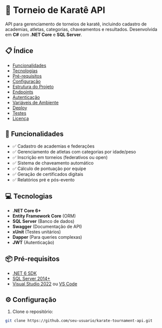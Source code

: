 # 🥋 Torneio de Karatê API

API para gerenciamento de torneios de karatê, incluindo cadastro de academias, atletas, categorias, chaveamentos e resultados. Desenvolvida em **C#** com **.NET Core** e **SQL Server**.

## 📋 Índice
- [Funcionalidades](#-funcionalidades)
- [Tecnologias](#-tecnologias)
- [Pré-requisitos](#-pré-requisitos)
- [Configuração](#-configuração)
- [Estrutura do Projeto](#-estrutura-do-projeto)
- [Endpoints](#-endpoints)
- [Autenticação](#-autenticação)
- [Variáveis de Ambiente](#-variáveis-de-ambiente)
- [Deploy](#-deploy)
- [Testes](#-testes)
- [Licença](#-licença)

## 🚀 Funcionalidades
- ✅ Cadastro de academias e federações
- ✅ Gerenciamento de atletas com categorias por idade/peso
- ✅ Inscrição em torneios (federativos ou open)
- ✅ Sistema de chaveamento automático
- ✅ Cálculo de pontuação por equipe
- ✅ Geração de certificados digitais
- ✅ Relatórios pré e pós-evento

## 💻 Tecnologias
- **.NET Core 6+**
- **Entity Framework Core** (ORM)
- **SQL Server** (Banco de dados)
- **Swagger** (Documentação de API)
- **xUnit** (Testes unitários)
- **Dapper** (Para queries complexas)
- **JWT** (Autenticação)

## 📦 Pré-requisitos
- [.NET 6 SDK](https://dotnet.microsoft.com/download)
- [SQL Server 2014+](https://www.microsoft.com/sql-server)
- [Visual Studio 2022](https://visualstudio.microsoft.com/) ou [VS Code](https://code.visualstudio.com/)

## ⚙ Configuração
1. Clone o repositório:
```bash
git clone https://github.com/seu-usuario/karate-tournament-api.git
